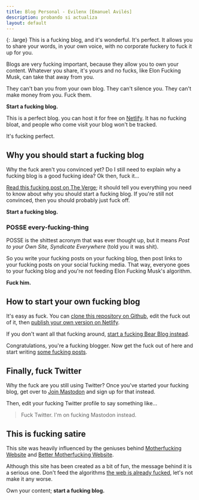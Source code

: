```yaml
---
title: Blog Personal - Evilenx [Emanuel Avilés] 
description: probando si actualiza  
layout: default
---
```


{: .large}
This is a fucking blog, and it's wonderful. It's perfect. It allows you to share your words, in your own voice, with no corporate fuckery to fuck it up for you.

Blogs are very fucking important, because they allow you to own your content. Whatever you share, it's yours and no fucks, like Elon Fucking Musk, can take that away from you.

They can't ban you from your own blog. They can't silence you. They can't make money from you. Fuck them.

**Start a fucking blog.**

This is a perfect blog. you can host it for free on [Netlify](https://netlify.com). It has no fucking bloat, and people who come visit your blog won't be tracked.

It's fucking perfect.

## Why you should start a fucking blog

Why the fuck aren't you convinced yet? Do I still need to explain why a fucking blog is a good fucking idea? Ok then, fuck it...

[Read this fucking post on The Verge](https://www.theverge.com/23513418/bring-back-personal-blogging); it should tell you everything you need to know about why you should start a fucking blog. If you're still not convinced, then you should probably just fuck off.

**Start a fucking blog.**

### POSSE every-fucking-thing

POSSE is the shittest acronym that was ever thought up, but it means *Post to your Own Site, Syndicate Everywhere* (told you it was shit).

So you write your fucking posts on your fucking blog, then post links to your fucking posts on your social fucking media. That way, everyone goes to your fucking blog and you're not feeding Elon Fucking Musk's algorithm. 

**Fuck him.**

## How to start your own fucking blog

It's easy as fuck. You can [clone this repository on Github](https://github.com/kevquirk/startablog), edit the fuck out of it, then [publish your own version on Netlify](https://docs.netlify.com/get-started/).

If you don't want all that fucking around, [start a fucking Bear Blog instead](https://bearblog.dev).

Congratulations, you're a fucking blogger. Now get the fuck out of here and start writing [some fucking posts](/fucking-blog/).

## Finally, fuck Twitter

Why the fuck are you still using Twitter? Once you've started your fucking blog, get over to [Join Mastodon](https://joinmastodon.org) and sign up for that instead.

Then, edit your fucking Twitter profile to say something like...

> Fuck Twitter. I'm on fucking Mastodon instead.

## This is fucking satire

This site was heavily influenced by the geniuses behind [Motherfucking Website](http://motherfuckingwebsite.com) and [Better Motherfucking Website](http://bettermotherfuckingwebsite.com).

Although this site has been created as a bit of fun, the message behind it is a serious one. Don't feed the algorithms [the web is already fucked](https://thewebisfucked.com), let's not make it any worse.

Own your content; **start a fucking blog.**

